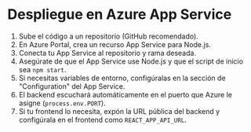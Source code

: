 # Despliegue en Azure App Service

1. Sube el código a un repositorio (GitHub recomendado).
2. En Azure Portal, crea un recurso App Service para Node.js.
3. Conecta tu App Service al repositorio y rama deseada.
4. Asegúrate de que el App Service use Node.js y que el script de inicio sea `npm start`.
5. Si necesitas variables de entorno, configúralas en la sección de "Configuration" del App Service.
6. El backend escuchará automáticamente en el puerto que Azure le asigne (`process.env.PORT`).
7. Si tu frontend lo necesita, expón la URL pública del backend y configúrala en el frontend como `REACT_APP_API_URL`. 